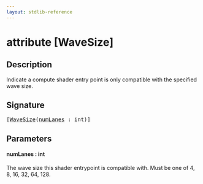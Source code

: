 ```yaml
---
layout: stdlib-reference
---
```


# attribute [WaveSize]

## Description

Indicate a compute shader entry point is only compatible with the specified wave size.

## Signature

<pre>
[<a href=".html">WaveSize</a>(<a href=".html#decl-numLanes" class="code_param">numLanes</a> : <span class="code_keyword">int</span>)]
</pre>

## Parameters

####  <a id="decl-numLanes"></a>numLanes  : int
The wave size this shader entrypoint is compatible with. Must be one of 4, 8, 16, 32, 64, 128.


